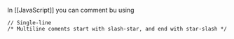 In [[JavaScript]] you can comment bu using 
```
// Single-line
/* Multiline coments start with slash-star, and end with star-slash */
```
